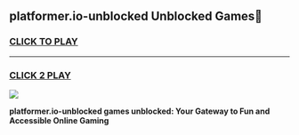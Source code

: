 
## platformer.io-unblocked Unblocked Games👋
<h3>
<a href="https://news.freeplayer.one?title=platformer.io-unblocked&ref=16F">CLICK TO PLAY</a></h3>
<hr>

<h3>
<a href="https://news.freeplayer.one?title=platformer.io-unblocked&ref=16F">CLICK 2 PLAY</a>
  
</h3>

<a href="https://news.freeplayer.one?title=platformer.io-unblocked&ref=16F/"><img src="https://clearcache.store/games.png"></a>


**platformer.io-unblocked games unblocked: Your Gateway to Fun and Accessible Online Gaming**
